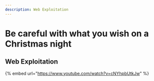 ```yaml
---
description: Web Exploitation
---
```


# Be careful with what you wish on a Christmas night

## Web Exploitation

{% embed url="https://www.youtube.com/watch?v=cNYhpbUtkJw" %}




